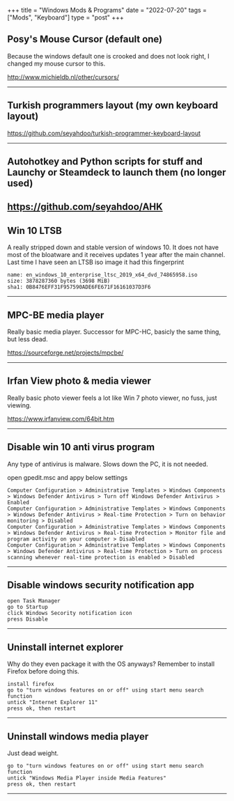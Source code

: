 ﻿+++
title = "Windows Mods & Programs"
date = "2022-07-20"
tags = ["Mods", "Keyboard"]
type = "post"
+++

## Posy's Mouse Cursor (default one)

Because the windows default one is crooked and does not look right, I changed my mouse cursor to this.
  
http://www.michieldb.nl/other/cursors/

---
## Turkish programmers layout (my own keyboard layout)

https://github.com/seyahdoo/turkish-programmer-keyboard-layout

---
## Autohotkey and Python scripts for stuff and Launchy or Steamdeck to launch them (no longer used)

https://github.com/seyahdoo/AHK
---
## Win 10 LTSB
A really stripped down and stable version of windows 10. 
It does not have most of the bloatware and it receives updates 1 year after the main channel.
Last time I have seen an LTSB iso image it had this fingerprint
```
name: en_windows_10_enterprise_ltsc_2019_x64_dvd_74865958.iso
size: 3878287360 bytes (3698 MiB)
sha1: 0B8476EFF31F957590ADE6FE671F16161037D3F6
```
---
## MPC-BE media player
Really basic media player. Successor for MPC-HC, basicly the same thing, but less dead.

https://sourceforge.net/projects/mpcbe/

---
## Irfan View photo & media viewer
Really basic photo viewer feels a lot like Win 7 photo viewer, no fuss, just viewing.

https://www.irfanview.com/64bit.htm

---
## Disable win 10 anti virus program 
Any type of antivirus is malware. Slows down the PC, it is not needed.

open gpedit.msc and appy below settings

```
Computer Configuration > Administrative Templates > Windows Components > Windows Defender Antivirus > Turn off Windows Defender Antivirus > Enabled
Computer Configuration > Administrative Templates > Windows Components > Windows Defender Antivirus > Real-time Protection > Turn on behavior monitoring > Disabled
Computer Configuration > Administrative Templates > Windows Components > Windows Defender Antivirus > Real-time Protection > Monitor file and program activity on your computer > Disabled
Computer Configuration > Administrative Templates > Windows Components > Windows Defender Antivirus > Real-time Protection > Turn on process scanning whenever real-time protection is enabled > Disabled
```
---
## Disable windows security notification app

```
open Task Manager
go to Startup
click Windows Secority notification icon
press Disable
```
---
## Uninstall internet explorer
Why do they even package it with the OS anyways? Remember to install Firefox before doing this. 

```
install firefox
go to "turn windows features on or off" using start menu search function
untick "Internet Explorer 11"
press ok, then restart
```

---
## Uninstall windows media player
Just dead weight.

```
go to "turn windows features on or off" using start menu search function
untick "Windows Media Player inside Media Features"
press ok, then restart
```
---
